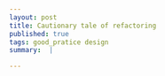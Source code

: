 ```yaml
---
layout: post
title: Cautionary tale of refactoring
published: true
tags: good_pratice design
summary:  |

---
```



